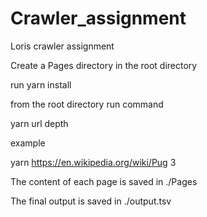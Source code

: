 # Crawler_assignment
Loris crawler assignment

Create a Pages directory in the root directory

run yarn install

from the root directory run command 

yarn url depth

example

yarn https://en.wikipedia.org/wiki/Pug 3

The content of each page is saved in ./Pages

The final output is saved in ./output.tsv


